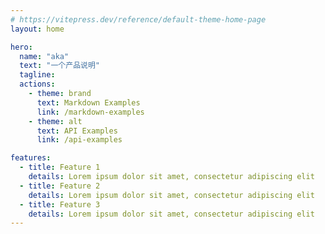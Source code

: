 ```yaml
---
# https://vitepress.dev/reference/default-theme-home-page
layout: home

hero:
  name: "aka"
  text: "一个产品说明"
  tagline: 
  actions:
    - theme: brand
      text: Markdown Examples
      link: /markdown-examples
    - theme: alt
      text: API Examples
      link: /api-examples

features:
  - title: Feature 1
    details: Lorem ipsum dolor sit amet, consectetur adipiscing elit
  - title: Feature 2
    details: Lorem ipsum dolor sit amet, consectetur adipiscing elit
  - title: Feature 3
    details: Lorem ipsum dolor sit amet, consectetur adipiscing elit
---
```


